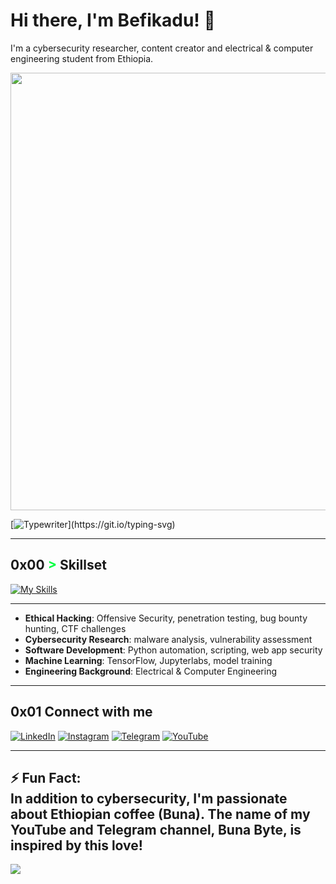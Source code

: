 # Hi there, I'm Befikadu! 👋
I'm a cybersecurity researcher, content creator and electrical & computer engineering student from Ethiopia.
<div style="text-align: center;">
 <img src="https://github.com/YOURUSERNAME/YOURUSERNAME/blob/main/images/banner.png" width="700" />
</div>

[![Typewriter](https://readme-typing-svg.herokuapp.com?font=Orbitron&size=30&duration=4000&color=00FF40&pause=500&center=true&random=false&width=1200&lines=$+ECE+Engineer+Ethical+Hacker+and+Cybersecurity+Researcher+for+a+Safer+Digital+World;)](https://git.io/typing-svg)

---

## 0x00 <span style="color: #00FF40 !important;">&gt;</span> Skillset

[![My Skills](https://skillicons.dev/icons?i=python,linux,bash,git,kali,flask,js,html,css,mysql,canva,capcut,pr,tensorflow&perline=8)](https://skillicons.dev)

---

- **Ethical Hacking**: Offensive Security, penetration testing, bug bounty hunting, CTF challenges
- **Cybersecurity Research**: malware analysis, vulnerability assessment
- **Software Development**: Python automation, scripting, web app security
- **Machine Learning**: TensorFlow, Jupyterlabs, model training 
- **Engineering Background**: Electrical & Computer Engineering
---


## 0x01 Connect with me
[![LinkedIn](https://img.shields.io/badge/LinkedIn-BefikaduTesfaye-0077B5?style=flat-square&logo=linkedin&logoColor=white)](https://linkedin.com/in/befikadu_tesfaye/)
[![Instagram](https://img.shields.io/badge/Instagram-BefikaduTesfaye-%23E4405F.svg?logo=Instagram&logoColor=white)](https://instagram.com/0xfke)
[![Telegram](https://img.shields.io/badge/Telegram-BunaByte-0088cc?style=flat-square&logo=telegram&logoColor=white)](https://t.me/hacker_habesha)
[![YouTube](https://img.shields.io/badge/YouTube-BunaByte-red?style=flat-square&logo=youtube&logoColor=white)](https://youtube.com/bunabyte) 

---
⚡ Fun Fact:<br>In addition to cybersecurity, I'm passionate about Ethiopian coffee (Buna). The name of my YouTube and Telegram channel, Buna Byte, is inspired by this love!
---
[![](https://visitcount.itsvg.in/api?id=0xfke&icon=0&color=0)](https://visitcount.itsvg.in)

